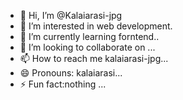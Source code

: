 - 👋 Hi, I’m @Kalaiarasi-jpg
- 👀 I’m interested in web development.
- 🌱 I’m currently learning  forntend..
- 💞️ I’m looking to collaborate on  ...
- 📫 How to reach me kalaiarasi-jpg...
- 😄 Pronouns: kalaiarasi...
- ⚡ Fun fact:nothing ...

<!---
Kalaiarasi-jpg/Kalaiarasi-jpg is a ✨ special ✨ repository because its `README.md` (this file) appears on your GitHub profile.
You can click the Preview link to take a look at your changes.
--->
